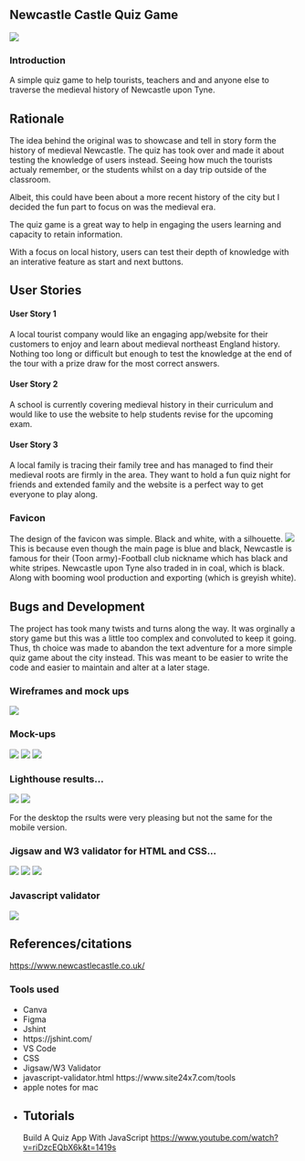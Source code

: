 ## Newcastle Castle Quiz Game
<img src="assets/images/final-logo.png">

### Introduction 
A simple quiz game to help tourists, teachers and and anyone else to traverse the medieval history of Newcastle upon Tyne.
## Rationale
The idea behind the original was to showcase and tell in story form the history of medieval Newcastle. The quiz has took over and made it about testing the knowledge of users instead. 
Seeing how much the tourists actualy remember, or the students whilst on a day trip outside of the classroom.

Albeit, this could have been about a more recent history of the city but I decided the fun part to focus on was the medieval era.

The quiz game is a great way to help in engaging the users learning and capacity to retain information.

With a focus on local history, users can test their depth of knowledge with an interative feature as start and next buttons. 

## User Stories 
#### User Story 1
A local tourist company would like an engaging app/website for their customers to enjoy and learn about medieval northeast England history. Nothing too long or difficult but enough to test the knowledge at the end of the tour with a prize draw for the most correct answers. 
#### User Story 2
A school is currently covering medieval history in their curriculum and would like to use the website to help students revise for the upcoming exam.

#### User Story 3
A local family is tracing their family tree and has managed to find their  medieval roots are firmly in the area. They want to hold a fun quiz night for friends and extended family and the website is a perfect way to get everyone to play along.

### Favicon 
The design of the favicon was simple. Black and white, with a silhouette. 
<img src="assets/images/favicon.png">
This is because even though the main page is blue and black, Newcastle is famous for their (Toon army)-Football club nickname which has black and white stripes. Newcastle upon Tyne also traded in in coal, which is black. Along with booming wool production and exporting (which is greyish white).

## Bugs and Development 
The project has took many twists and turns along the way. It was orginally a story game but this was a little too complex and convoluted to keep it going. Thus, th choice was made to abandon the text adventure for a more simple quiz game about the city instead. This was meant to be easier to write the code and easier to maintain and alter at a later stage. 

### Wireframes and mock ups
<img src="assets/images/wireframe/phone.jpg">



### Mock-ups
<img src="assets/images/mockup/desk.jpeg">
<img src="assets/images/mockup/ipad.jpeg">
<img src="assets/images/mockup/phone.jpeg">

### Lighthouse results...
<img src="assets/documentation/lighthousemob.jpeg">
<img src="assets/documentation/lighthousedesktop.jpeg">

For the desktop the rsults were very pleasing but not the same for the mobile version. 
### Jigsaw and W3 validator for HTML and CSS...
<img src="assets/documentation/htmlvalidator2.jpeg">
<img src="assets/documentation/htmlvalidator1.jpeg">
<img src="assets/documentation/cssvalidator2.jpeg">

### Javascript validator
<img src="assets/documentation/jsvalidator-3.jpeg">

## References/citations
https://www.newcastlecastle.co.uk/

### Tools used 
<ul>

<li>Canva<li>
Figma<li>
Jshint<li>
https://jshint.com/<li>
VS Code<li>
CSS<li>
Jigsaw/W3 Validator<li>
javascript-validator.html
https://www.site24x7.com/tools<li>
apple notes for mac<li>

## Tutorials 

Build A Quiz App With JavaScript
https://www.youtube.com/watch?v=riDzcEQbX6k&t=1419s
